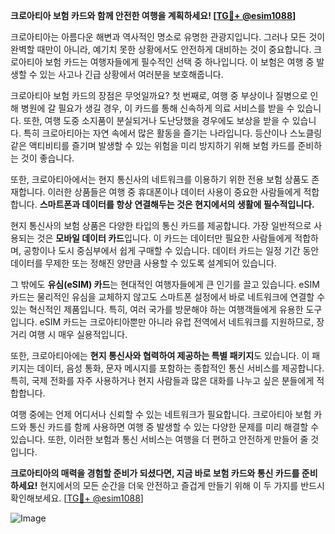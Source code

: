 **크로아티아 보험 카드와 함께 안전한 여행을 계획하세요! [[TG💪+ @esim1088](https://t.me/s/esim1088)]**

크로아티아는 아름다운 해변과 역사적인 명소로 유명한 관광지입니다. 그러나 모든 것이 완벽할 때만이 아니라, 예기치 못한 상황에서도 안전하게 대비하는 것이 중요합니다. 크로아티아 보험 카드는 여행자들에게 필수적인 선택 중 하나입니다. 이 보험은 여행 중 발생할 수 있는 사고나 긴급 상황에서 여러분을 보호해줍니다.

크로아티아 보험 카드의 장점은 무엇일까요? 첫 번째로, 여행 중 부상이나 질병으로 인해 병원에 갈 필요가 생길 경우, 이 카드를 통해 신속하게 의료 서비스를 받을 수 있습니다. 또한, 여행 도중 소지품이 분실되거나 도난당했을 경우에도 보상을 받을 수 있습니다. 특히 크로아티아는 자연 속에서 많은 활동을 즐기는 나라입니다. 등산이나 스노클링 같은 액티비티를 즐기며 발생할 수 있는 위험을 미리 방지하기 위해 보험 카드를 준비하는 것이 좋습니다.

또한, 크로아티아에서는 현지 통신사의 네트워크를 이용하기 위한 전용 보험 상품도 존재합니다. 이러한 상품들은 여행 중 휴대폰이나 데이터 사용이 중요한 사람들에게 적합합니다. **스마트폰과 데이터를 항상 연결해두는 것은 현지에서의 생활에 필수적입니다.** 

현지 통신사의 보험 상품은 다양한 타입의 통신 카드를 제공합니다. 가장 일반적으로 사용되는 것은 **모바일 데이터 카드**입니다. 이 카드는 데이터만 필요한 사람들에게 적합하며, 공항이나 도시 중심부에서 쉽게 구매할 수 있습니다. 데이터 카드는 일정 기간 동안 데이터를 무제한 또는 정해진 양만큼 사용할 수 있도록 설계되어 있습니다.

그 밖에도 **유심(eSIM) 카드**는 현대적인 여행자들에게 큰 인기를 끌고 있습니다. eSIM 카드는 물리적인 유심을 교체하지 않고도 스마트폰 설정에서 바로 네트워크에 연결할 수 있는 혁신적인 제품입니다. 특히, 여러 국가를 방문해야 하는 여행객들에게 유용한 도구입니다. eSIM 카드는 크로아티아뿐만 아니라 유럽 전역에서 네트워크를 지원하므로, 장거리 여행 시 매우 실용적입니다.

또한, 크로아티아에는 **현지 통신사와 협력하여 제공하는 특별 패키지**도 있습니다. 이 패키지는 데이터, 음성 통화, 문자 메시지를 포함하는 종합적인 통신 서비스를 제공합니다. 특히, 국제 전화를 자주 사용하거나 현지 사람들과 많은 대화를 나누고 싶은 분들에게 적합합니다.

여행 중에는 언제 어디서나 신뢰할 수 있는 네트워크가 필요합니다. 크로아티아 보험 카드와 통신 카드를 함께 사용하면 여행 중 발생할 수 있는 다양한 문제를 미리 해결할 수 있습니다. 또한, 이러한 보험과 통신 서비스는 여행을 더 편하고 안전하게 만들어 줄 것입니다.

**크로아티아의 매력을 경험할 준비가 되셨다면, 지금 바로 보험 카드와 통신 카드를 준비하세요!** 현지에서의 모든 순간을 더욱 안전하고 즐겁게 만들기 위해 이 두 가지를 반드시 확인해보세요. [[TG💪+ @esim1088](https://t.me/s/esim1088)]

![Image](https://i.postimg.cc/Y0z9fWf4/image.png)
